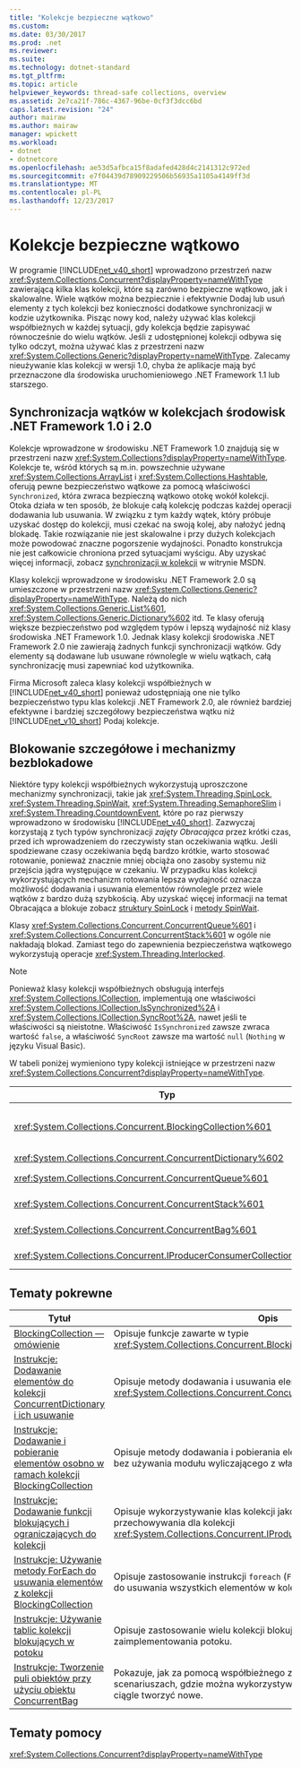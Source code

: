 ```yaml
---
title: "Kolekcje bezpieczne wątkowo"
ms.custom: 
ms.date: 03/30/2017
ms.prod: .net
ms.reviewer: 
ms.suite: 
ms.technology: dotnet-standard
ms.tgt_pltfrm: 
ms.topic: article
helpviewer_keywords: thread-safe collections, overview
ms.assetid: 2e7ca21f-786c-4367-96be-0cf3f3dcc6bd
caps.latest.revision: "24"
author: mairaw
ms.author: mairaw
manager: wpickett
ms.workload:
- dotnet
- dotnetcore
ms.openlocfilehash: ae53d5afbca15f8adafed428d4c2141312c972ed
ms.sourcegitcommit: e7f04439d78909229506b56935a1105a4149ff3d
ms.translationtype: MT
ms.contentlocale: pl-PL
ms.lasthandoff: 12/23/2017
---
```

# <a name="thread-safe-collections"></a>Kolekcje bezpieczne wątkowo
W programie [!INCLUDE[net_v40_short](../../../../includes/net-v40-short-md.md)] wprowadzono przestrzeń nazw <xref:System.Collections.Concurrent?displayProperty=nameWithType> zawierającą kilka klas kolekcji, które są zarówno bezpieczne wątkowo, jak i skalowalne. Wiele wątków można bezpiecznie i efektywnie Dodaj lub usuń elementy z tych kolekcji bez konieczności dodatkowe synchronizacji w kodzie użytkownika. Pisząc nowy kod, należy używać klas kolekcji współbieżnych w każdej sytuacji, gdy kolekcja będzie zapisywać równocześnie do wielu wątków. Jeśli z udostępnionej kolekcji odbywa się tylko odczyt, można używać klas z przestrzeni nazw <xref:System.Collections.Generic?displayProperty=nameWithType>. Zalecamy nieużywanie klas kolekcji w wersji 1.0, chyba że aplikacje mają być przeznaczone dla środowiska uruchomieniowego .NET Framework 1.1 lub starszego.  
  
## <a name="thread-synchronization-in-the-net-framework-10-and-20-collections"></a>Synchronizacja wątków w kolekcjach środowisk .NET Framework 1.0 i 2.0  
 Kolekcje wprowadzone w środowisku .NET Framework 1.0 znajdują się w przestrzeni nazw <xref:System.Collections?displayProperty=nameWithType>. Kolekcje te, wśród których są m.in. powszechnie używane <xref:System.Collections.ArrayList> i <xref:System.Collections.Hashtable>, oferują pewne bezpieczeństwo wątkowe za pomocą właściwości `Synchronized`, która zwraca bezpieczną wątkowo otokę wokół kolekcji. Otoka działa w ten sposób, że blokuje całą kolekcję podczas każdej operacji dodawania lub usuwania. W związku z tym każdy wątek, który próbuje uzyskać dostęp do kolekcji, musi czekać na swoją kolej, aby nałożyć jedną blokadę. Takie rozwiązanie nie jest skalowalne i przy dużych kolekcjach może powodować znaczne pogorszenie wydajności. Ponadto konstrukcja nie jest całkowicie chroniona przed sytuacjami wyścigu. Aby uzyskać więcej informacji, zobacz [synchronizacji w kolekcji](http://go.microsoft.com/fwlink/?LinkID=161130) w witrynie MSDN.  
  
 Klasy kolekcji wprowadzone w środowisku .NET Framework 2.0 są umieszczone w przestrzeni nazw <xref:System.Collections.Generic?displayProperty=nameWithType>. Należą do nich <xref:System.Collections.Generic.List%601>, <xref:System.Collections.Generic.Dictionary%602> itd. Te klasy oferują większe bezpieczeństwo pod względem typów i lepszą wydajność niż klasy środowiska .NET Framework 1.0. Jednak klasy kolekcji środowiska .NET Framework 2.0 nie zawierają żadnych funkcji synchronizacji wątków. Gdy elementy są dodawane lub usuwane równolegle w wielu wątkach, całą synchronizację musi zapewniać kod użytkownika.  
  
 Firma Microsoft zaleca klasy kolekcji współbieżnych w [!INCLUDE[net_v40_short](../../../../includes/net-v40-short-md.md)] ponieważ udostępniają one nie tylko bezpieczeństwo typu klas kolekcji .NET Framework 2.0, ale również bardziej efektywne i bardziej szczegółowy bezpieczeństwa wątku niż [!INCLUDE[net_v10_short](../../../../includes/net-v10-short-md.md)] Podaj kolekcje.  
  
## <a name="fine-grained-locking-and-lock-free-mechanisms"></a>Blokowanie szczegółowe i mechanizmy bezblokadowe  
 Niektóre typy kolekcji współbieżnych wykorzystują uproszczone mechanizmy synchronizacji, takie jak <xref:System.Threading.SpinLock>, <xref:System.Threading.SpinWait>, <xref:System.Threading.SemaphoreSlim> i <xref:System.Threading.CountdownEvent>, które po raz pierwszy wprowadzono w środowisku [!INCLUDE[net_v40_short](../../../../includes/net-v40-short-md.md)]. Zazwyczaj korzystają z tych typów synchronizacji *zajęty Obracająca* przez krótki czas, przed ich wprowadzeniem do rzeczywisty stan oczekiwania wątku. Jeśli spodziewane czasy oczekiwania będą bardzo krótkie, warto stosować rotowanie, ponieważ znacznie mniej obciąża ono zasoby systemu niż przejścia jądra występujące w czekaniu. W przypadku klas kolekcji wykorzystujących mechanizm rotowania lepsza wydajność oznacza możliwość dodawania i usuwania elementów równolegle przez wiele wątków z bardzo dużą szybkością. Aby uzyskać więcej informacji na temat Obracająca a blokuje zobacz [struktury SpinLock](../../../../docs/standard/threading/spinlock.md) i [metody SpinWait](../../../../docs/standard/threading/spinwait.md).  
  
 Klasy <xref:System.Collections.Concurrent.ConcurrentQueue%601> i <xref:System.Collections.Concurrent.ConcurrentStack%601> w ogóle nie nakładają blokad. Zamiast tego do zapewnienia bezpieczeństwa wątkowego wykorzystują operacje <xref:System.Threading.Interlocked>.  
  
> [!NOTE]
>  Ponieważ klasy kolekcji współbieżnych obsługują interfejs <xref:System.Collections.ICollection>, implementują one właściwości <xref:System.Collections.ICollection.IsSynchronized%2A> i <xref:System.Collections.ICollection.SyncRoot%2A>, nawet jeśli te właściwości są nieistotne. Właściwość `IsSynchronized` zawsze zwraca wartość `false`, a właściwość `SyncRoot` zawsze ma wartość `null` (`Nothing` w języku Visual Basic).  
  
 W tabeli poniżej wymieniono typy kolekcji istniejące w przestrzeni nazw <xref:System.Collections.Concurrent?displayProperty=nameWithType>.  
  
|Typ|Opis|  
|----------|-----------------|  
|<xref:System.Collections.Concurrent.BlockingCollection%601>|Zapewnia funkcjonalność ograniczania i blokowania dla wszystkich typów implementujących interfejs <xref:System.Collections.Concurrent.IProducerConsumerCollection%601>. Aby uzyskać więcej informacji, zobacz [BlockingCollection — Przegląd](../../../../docs/standard/collections/thread-safe/blockingcollection-overview.md).|  
|<xref:System.Collections.Concurrent.ConcurrentDictionary%602>|Bezpieczna wątkowo implementacja słownika par klucz-wartość.|  
|<xref:System.Collections.Concurrent.ConcurrentQueue%601>|Bezpieczna wątkowo implementacja kolejki FIFO („pierwszy na wejściu, pierwszy na wyjściu”).|  
|<xref:System.Collections.Concurrent.ConcurrentStack%601>|Bezpieczna wątkowo implementacja stosu LIFO („ostatni na wejściu, pierwszy na wyjściu”).|  
|<xref:System.Collections.Concurrent.ConcurrentBag%601>|Bezpieczna wątkowo implementacja nieuporządkowanej kolekcji elementów.|  
|<xref:System.Collections.Concurrent.IProducerConsumerCollection%601>|Interfejs, który musi implementować typ, aby mógł być używany w klasie `BlockingCollection`.|  
  
## <a name="related-topics"></a>Tematy pokrewne  
  
|Tytuł|Opis|  
|-----------|-----------------|  
|[BlockingCollection — omówienie](../../../../docs/standard/collections/thread-safe/blockingcollection-overview.md)|Opisuje funkcje zawarte w typie <xref:System.Collections.Concurrent.BlockingCollection%601>.|  
|[Instrukcje: Dodawanie elementów do kolekcji ConcurrentDictionary i ich usuwanie](../../../../docs/standard/collections/thread-safe/how-to-add-and-remove-items.md)|Opisuje metody dodawania i usuwania elementów w klasie <xref:System.Collections.Concurrent.ConcurrentDictionary%602>.|  
|[Instrukcje: Dodawanie i pobieranie elementów osobno w ramach kolekcji BlockingCollection](../../../../docs/standard/collections/thread-safe/how-to-add-and-take-items.md)|Opisuje metody dodawania i pobierania elementów z kolekcji blokującej bez używania modułu wyliczającego z właściwością tylko do odczytu.|  
|[Instrukcje: Dodawanie funkcji blokujących i ograniczających do kolekcji](../../../../docs/standard/collections/thread-safe/how-to-add-bounding-and-blocking.md)|Opisuje wykorzystywanie klas kolekcji jako podstawowego mechanizmu przechowywania dla kolekcji <xref:System.Collections.Concurrent.IProducerConsumerCollection%601>.|  
|[Instrukcje: Używanie metody ForEach do usuwania elementów z kolekcji BlockingCollection](../../../../docs/standard/collections/thread-safe/how-to-use-foreach-to-remove.md)|Opisuje zastosowanie instrukcji `foreach` (`For Each` w języku Visual Basic) do usuwania wszystkich elementów w kolekcji blokującej.|  
|[Instrukcje: Używanie tablic kolekcji blokujących w potoku](../../../../docs/standard/collections/thread-safe/how-to-use-arrays-of-blockingcollections.md)|Opisuje zastosowanie wielu kolekcji blokujących równocześnie w celu zaimplementowania potoku.|  
|[Instrukcje: Tworzenie puli obiektów przy użyciu obiektu ConcurrentBag](../../../../docs/standard/collections/thread-safe/how-to-create-an-object-pool.md)|Pokazuje, jak za pomocą współbieżnego zbioru poprawić wydajność w scenariuszach, gdzie można wykorzystywać istniejące obiekty zamiast ciągle tworzyć nowe.|  
  
## <a name="reference"></a>Tematy pomocy  
 <xref:System.Collections.Concurrent?displayProperty=nameWithType>
